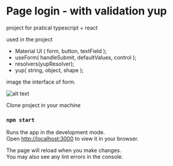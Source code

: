# Page login - with validation yup

project for pratical typescript + react 

used in the project

- Material UI ( form, button, textField ); 
- useForm( handleSubmit, defaultValues, control ); 
- resolvers(yupResolver); 
- yup( string, object, shape ); 

image the interface of form. 

![alt text](path/to/file)

Clone project in your machine
### `npm start`

Runs the app in the development mode.\
Open [http://localhost:3000](http://localhost:3000) to view it in your browser.

The page will reload when you make changes.\
You may also see any lint errors in the console.
